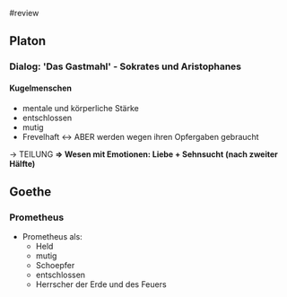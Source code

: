 #review

## Platon
### Dialog: 'Das Gastmahl' - Sokrates und Aristophanes
#### Kugelmenschen
- mentale und körperliche Stärke
- entschlossen
- mutig
- Frevelhaft <-> ABER werden wegen ihren Opfergaben gebraucht

-> TEILUNG
**=> Wesen mit Emotionen: Liebe + Sehnsucht (nach zweiter Hälfte)**


## Goethe
### Prometheus
- Prometheus als:
	- Held
	- mutig
	- Schoepfer
	- entschlossen
	- Herrscher der Erde und des Feuers